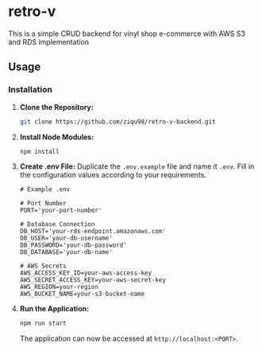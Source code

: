 # retro-v

This is a simple CRUD backend for vinyl shop e-commerce with AWS S3 and RDS implementation

## Usage
### Installation

1. **Clone the Repository:**
   ```bash
   git clone https://github.com/ziqu98/retro-v-backend.git
   ```

2. **Install Node Modules:**
   ```bash
   npm install
   ```

3. **Create .env File:**
   Duplicate the `.env.example` file and name it `.env`. Fill in the configuration values according to your requirements.
   ```env
   # Example .env

   # Port Number
   PORT='your-port-number'

   # Database Connection
   DB_HOST='your-rds-endpoint.amazonaws.com'
   DB_USER='your-db-username'
   DB_PASSWORD='your-db-password'
   DB_DATABASE='your-db-name'

   # AWS Secrets
   AWS_ACCESS_KEY_ID=your-aws-access-key
   AWS_SECRET_ACCESS_KEY=your-aws-secret-key
   AWS_REGION=your-region
   AWS_BUCKET_NAME=your-s3-bucket-name
   ```
    

4. **Run the Application:**
   ```bash
   npm run start
   ```

   The application can now be accessed at `http://localhost:<PORT>`.